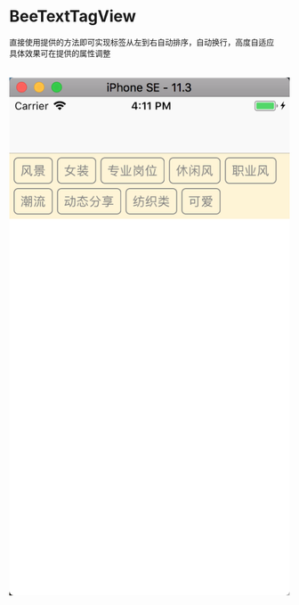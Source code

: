 # BeeTextTagView
直接使用提供的方法即可实现标签从左到右自动排序，自动换行，高度自适应 <br>
具体效果可在提供的属性调整 <br>
<br><br>
![gif](https://github.com/iOSJYF/BeeTextTagView/raw/master/效果图.png)   <br>   
